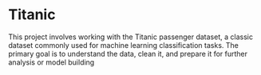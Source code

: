 # Titanic
This project involves working with the Titanic passenger dataset, a classic dataset commonly used for machine learning classification tasks. The primary goal is to understand the data, clean it, and prepare it for further analysis or model building
